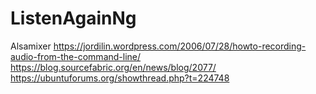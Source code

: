 # ListenAgainNg

Alsamixer https://jordilin.wordpress.com/2006/07/28/howto-recording-audio-from-the-command-line/
https://blog.sourcefabric.org/en/news/blog/2077/
https://ubuntuforums.org/showthread.php?t=224748
